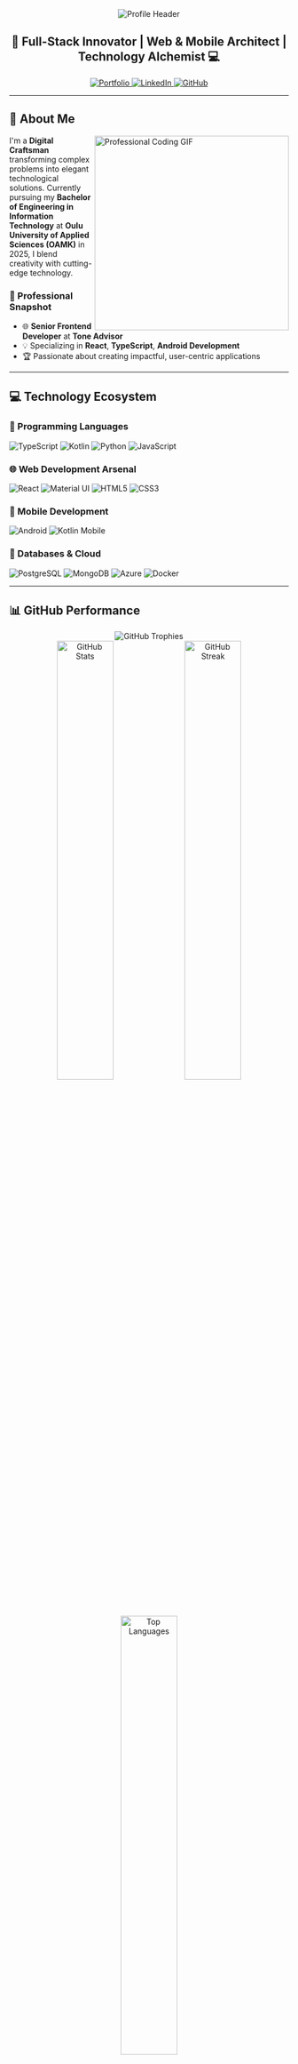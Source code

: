 <!-- Fancy Header with Dynamic Background -->
<div align="center">
  <img src="https://capsule-render.vercel.app/api?type=waving&color=gradient&customColorList=2,3,4&height=250&section=header&text=Hamim%20Ifty&fontSize=80&fontColor=fff&animation=fadeIn" alt="Profile Header"/>
</div>

<div align="center">
  <h2>🚀 Full-Stack Innovator | Web & Mobile Architect | Technology Alchemist 💻</h2>
  
  <p>
    <a href="https://hamimifty.tech" target="_blank">
      <img src="https://img.shields.io/badge/Portfolio-Live-blueviolet?style=for-the-badge&logo=googlechrome&logoColor=white" alt="Portfolio"/>
    </a>
    <a href="https://www.linkedin.com/in/hamimifty/" target="_blank">
      <img src="https://img.shields.io/badge/LinkedIn-Connect-blue?style=for-the-badge&logo=linkedin&logoColor=white" alt="LinkedIn"/>
    </a>
    <a href="https://github.com/hamim-ifty" target="_blank">
      <img src="https://img.shields.io/badge/GitHub-Follow-black?style=for-the-badge&logo=github&logoColor=white" alt="GitHub"/>
    </a>
  </p>
</div>

---

## 🌟 About Me

<img align="right" width="350" src="https://camo.githubusercontent.com/c1dcb3b32702deaf3aa3c4152077951b1c2aad9c4a531b1c6c935d68ad3690a/68747470733a2f2f63646e2e6472696262626c652e636f6d2f75736572732f3733303730332f73637265656e73686f74732f363538313234372f6176612e676966" alt="Professional Coding GIF"/>

I'm a **Digital Craftsman** transforming complex problems into elegant technological solutions. Currently pursuing my **Bachelor of Engineering in Information Technology** at **Oulu University of Applied Sciences (OAMK)** in 2025, I blend creativity with cutting-edge technology.

### 🔬 Professional Snapshot
- 🌐 **Senior Frontend Developer** at **Tone Advisor**
- 💡 Specializing in **React**, **TypeScript**, **Android Development**
- 🏆 Passionate about creating impactful, user-centric applications

---

## 💻 Technology Ecosystem

### 🚀 Programming Languages
<p>
  <img src="https://img.shields.io/badge/TypeScript-Advanced-3178C6?style=for-the-badge&logo=typescript&logoColor=white" alt="TypeScript"/>
  <img src="https://img.shields.io/badge/Kotlin-Expert-7F52FF?style=for-the-badge&logo=kotlin&logoColor=white" alt="Kotlin"/>
  <img src="https://img.shields.io/badge/Python-Pro-3776AB?style=for-the-badge&logo=python&logoColor=white" alt="Python"/>
  <img src="https://img.shields.io/badge/JavaScript-Master-F7DF1E?style=for-the-badge&logo=javascript&logoColor=black" alt="JavaScript"/>
</p>

### 🌐 Web Development Arsenal
<p>
  <img src="https://img.shields.io/badge/React-Advanced-61DAFB?style=for-the-badge&logo=react&logoColor=black" alt="React"/>
  <img src="https://img.shields.io/badge/Material UI-Expert-0081CB?style=for-the-badge&logo=mui&logoColor=white" alt="Material UI"/>
  <img src="https://img.shields.io/badge/HTML5-Pro-E34F26?style=for-the-badge&logo=html5&logoColor=white" alt="HTML5"/>
  <img src="https://img.shields.io/badge/CSS3-Master-1572B6?style=for-the-badge&logo=css3&logoColor=white" alt="CSS3"/>
</p>

### 📱 Mobile Development
<p>
  <img src="https://img.shields.io/badge/Android-Expert-3DDC84?style=for-the-badge&logo=android&logoColor=white" alt="Android"/>
  <img src="https://img.shields.io/badge/Kotlin%20Mobile-Advanced-7F52FF?style=for-the-badge&logo=kotlin&logoColor=white" alt="Kotlin Mobile"/>
</p>

### 💾 Databases & Cloud
<p>
  <img src="https://img.shields.io/badge/PostgreSQL-Pro-336791?style=for-the-badge&logo=postgresql&logoColor=white" alt="PostgreSQL"/>
  <img src="https://img.shields.io/badge/MongoDB-Advanced-47A248?style=for-the-badge&logo=mongodb&logoColor=white" alt="MongoDB"/>
  <img src="https://img.shields.io/badge/Azure-Expert-0078D4?style=for-the-badge&logo=microsoft-azure&logoColor=white" alt="Azure"/>
  <img src="https://img.shields.io/badge/Docker-Pro-2496ED?style=for-the-badge&logo=docker&logoColor=white" alt="Docker"/>
</p>

---

## 📊 GitHub Performance

<div align="center">
  <img src="https://github-profile-trophy.vercel.app/?username=hamim-ifty&theme=radical&column=7&margin-w=15&margin-h=15" alt="GitHub Trophies"/>
</div>

<div align="center">
  <img src="https://github-readme-stats.vercel.app/api?username=hamim-ifty&show_icons=true&theme=radical&count_private=true" alt="GitHub Stats" width="45%"/>
  <img src="https://github-readme-streak-stats.herokuapp.com/?user=hamim-ifty&theme=radical" alt="GitHub Streak" width="45%"/>
</div>

<div align="center">
  <img src="https://github-readme-stats.vercel.app/api/top-langs/?username=hamim-ifty&layout=compact&theme=radical" alt="Top Languages" width="45%"/>
</div>

---

## 🎓 Academic Journey (2025)

- **Bachelor of Engineering, Information Technology**
  - 🏫 Oulu University of Applied Sciences (OAMK)
- **Previous Academic Achievement:** 
  - Completed 1st Year at Centria University of Applied Sciences

---

## 🌈 Professional Philosophy

> "**Innovation is not about perfecting technology, but about empowering human potential through thoughtful design and creative problem-solving.**"

---

## 📬 Connect & Collaborate

<div align="center">
  <a href="mailto:info@hamimifty.tech">
    <img src="https://img.shields.io/badge/Email-Contact%20Me-D14836?style=for-the-badge&logo=gmail&logoColor=white" alt="Email"/>
  </a>
  <a href="https://hamimifty.tech">
    <img src="https://img.shields.io/badge/Personal%20Website-Visit-9146FF?style=for-the-badge&logo=googlechrome&logoColor=white" alt="Personal Website"/>
  </a>
</div>

---

<div align="center">
  <img src="https://komarev.com/ghpvc/?username=hamim-ifty&color=blueviolet&style=flat-square" alt="Profile Views"/>
  <p>🚀 Turning Code into Magic, One Commit at a Time! 🌟</p>
</div>

<!-- Dynamic Footer -->
<div align="center">
  <img src="https://capsule-render.vercel.app/api?type=waving&color=gradient&customColorList=2,3,4&height=100&section=footer" alt="Footer"/>
</div>
